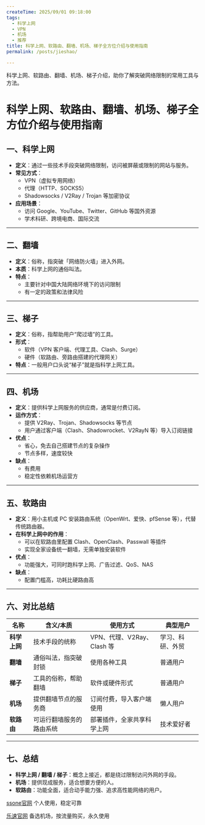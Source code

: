 ```yaml
---
createTime: 2025/09/01 09:18:00
tags:
  - 科学上网
  - VPN
  - 机场
  - 推荐
title: 科学上网、软路由、翻墙、机场、梯子全方位介绍与使用指南
permalink: /posts/jieshao/

---
```


科学上网、软路由、翻墙、机场、梯子介绍，助你了解突破网络限制的常用工具与方法。

<!-- more -->

# 科学上网、软路由、翻墙、机场、梯子全方位介绍与使用指南

## 一、科学上网
- **定义**：通过一些技术手段突破网络限制，访问被屏蔽或限制的网站与服务。  
- **常见方式**：
  - VPN（虚拟专用网络）
  - 代理（HTTP、SOCKS5）
  - Shadowsocks / V2Ray / Trojan 等加密协议  
- **应用场景**：
  - 访问 Google、YouTube、Twitter、GitHub 等国外资源
  - 学术科研、跨境电商、国际交流  

---

## 二、翻墙
- **定义**：俗称，指突破「网络防火墙」进入外网。  
- **本质**：科学上网的通俗叫法。  
- **特点**：
  - 主要针对中国大陆网络环境下的访问限制  
  - 有一定的政策和法律风险  

---

## 三、梯子
- **定义**：俗称，指帮助用户“爬过墙”的工具。  
- **形式**：
  - 软件（VPN 客户端、代理工具、Clash、Surge）  
  - 硬件（软路由、旁路由搭建的代理网关）  
- **特点**：一般用户口头说“梯子”就是指科学上网工具。  

---

## 四、机场
- **定义**：提供科学上网服务的供应商，通常是付费订阅。  
- **运作方式**：
  - 提供 V2Ray、Trojan、Shadowsocks 等节点  
  - 用户通过客户端（Clash、Shadowrocket、V2RayN 等）导入订阅链接  
- **优点**：
  - 省心，免去自己搭建节点的复杂操作  
  - 节点多样，速度较快  
- **缺点**：
  - 有费用  
  - 稳定性依赖机场运营方  

---

## 五、软路由
- **定义**：用小主机或 PC 安装路由系统（OpenWrt、爱快、pfSense 等），代替传统路由器。  
- **在科学上网中的作用**：
  - 可以在软路由里配置 Clash、OpenClash、Passwall 等插件  
  - 实现全家设备统一翻墙，无需单独安装软件  
- **优点**：
  - 功能强大，可同时跑科学上网、广告过滤、QoS、NAS  
- **缺点**：
  - 配置门槛高，功耗比硬路由高  

---

## 六、对比总结

| 名称       | 含义/本质               | 使用方式                         | 典型用户   |
|------------|-------------------------|----------------------------------|------------|
| **科学上网** | 技术手段的统称           | VPN、代理、V2Ray、Clash 等       | 学习、科研、外贸 |
| **翻墙**   | 通俗叫法，指突破封锁       | 使用各种工具                     | 普通用户   |
| **梯子**   | 工具的俗称，帮助翻墙       | 软件或硬件形式                   | 普通用户   |
| **机场**   | 提供翻墙节点的服务商       | 订阅付费，导入客户端使用         | 懒人用户   |
| **软路由** | 可运行翻墙服务的路由系统   | 部署插件，全家共享科学上网       | 技术爱好者 |

---

## 七、总结
- **科学上网 / 翻墙 / 梯子**：概念上接近，都是绕过限制访问外网的手段。  
- **机场**：提供现成服务，适合想要方便的人。  
- **软路由**：功能全面，适合动手能力强、追求高性能网络的用户。  

[ssone官网](https://hello-ssone.com/register?aff=QpXdVaKY) 个人使用，稳定可靠

[乐速官网](https://www.luxd.uk/#/register?code=mquP7UE5) 备选机场，按流量购买，永久使用